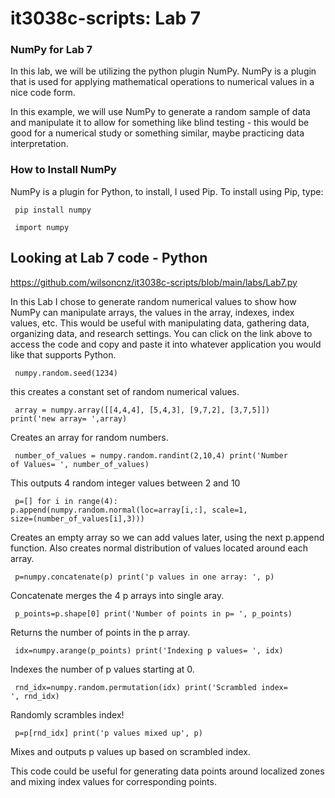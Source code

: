 # it3038c-scripts: Lab 7
### NumPy for Lab 7
In this lab, we will be utilizing the python plugin NumPy. NumPy is a plugin that is used for applying mathematical operations to numerical values in a nice code form. 

In this example, we will use NumPy to generate a random sample of data and manipulate it to allow for something like blind testing - this would be good for a numerical study or something similar, maybe practicing data interpretation.

### How to Install NumPy
NumPy is a plugin for Python, to install, I used Pip.
To install using Pip, type:

<code> pip install numpy </code> 

<code> import numpy </code>

## Looking at Lab 7 code - Python
https://github.com/wilsoncnz/it3038c-scripts/blob/main/labs/Lab7.py

In this Lab I chose to generate random numerical values to show how NumPy can manipulate arrays, the values in the array, indexes, index values, etc.
This would be useful with manipulating data, gathering data, organizing data, and research settings. You can click on the link above to access the code and copy and paste it into whatever application you would like that supports Python. 

<code> numpy.random.seed(1234) </code>

this creates a constant set of random numerical values.

<code> array = numpy.array([[4,4,4], [5,4,3], [9,7,2], [3,7,5]]) 
print('new array= ',array) </code>

Creates an array for random numbers.

<code> number_of_values = numpy.random.randint(2,10,4)
print('Number of Values= ', number_of_values) </code>

This outputs 4 random integer values between 2 and 10

<code> p=[] 
for i in range(4):
    p.append(numpy.random.normal(loc=array[i,:], scale=1, size=(number_of_values[i],3))) 
</code>

Creates an empty array so we can add values later, using the next p.append function. Also creates normal distribution of values located around each array.

<code> p=numpy.concatenate(p) 
print('p values in one array: ', p) </code>

Concatenate merges the 4 p arrays into single aray.

<code> p_points=p.shape[0]
print('Number of points in p= ', p_points) </code>

Returns the number of points in the p array.

<code> idx=numpy.arange(p_points) 
print('Indexing p values= ', idx) </code>

Indexes the number of p values starting at 0.

<code> rnd_idx=numpy.random.permutation(idx) 
print('Scrambled index= ', rnd_idx) </code>

Randomly scrambles index!

<code> p=p[rnd_idx] 
print('p values mixed up', p) </code>

Mixes and outputs p values up based on scrambled index.

This code could be useful for generating data points around localized zones and mixing index values for corresponding points. 








  

